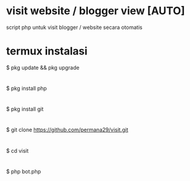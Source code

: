 # visit website / blogger view [AUTO]
script php untuk visit blogger / website secara otomatis

# termux instalasi
$ pkg update && pkg upgrade
#
$ pkg install php
#
$ pkg install git
#
$ git clone https://github.com/permana29/visit.git
#
$ cd visit
#
$ php bot.php
